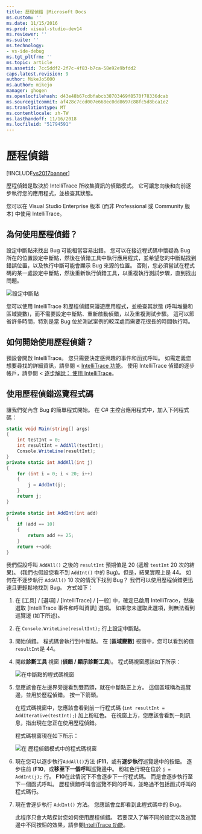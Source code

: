 ```yaml
---
title: 歷程偵錯 |Microsoft Docs
ms.custom: ''
ms.date: 11/15/2016
ms.prod: visual-studio-dev14
ms.reviewer: ''
ms.suite: ''
ms.technology:
- vs-ide-debug
ms.tgt_pltfrm: ''
ms.topic: article
ms.assetid: 7cc5ddf2-2f7c-4f83-b7ca-58e92e9bfdd2
caps.latest.revision: 9
author: MikeJo5000
ms.author: mikejo
manager: ghogen
ms.openlocfilehash: d43e48b67cdbfabcb38703469f8570f78336dcab
ms.sourcegitcommit: af428c7ccd007e668ec0dd8697c88fc5d8bca1e2
ms.translationtype: MT
ms.contentlocale: zh-TW
ms.lasthandoff: 11/16/2018
ms.locfileid: "51794591"
---
```

# <a name="historical-debugging"></a>歷程偵錯
[!INCLUDE[vs2017banner](../includes/vs2017banner.md)]

歷程偵錯是取決於 IntelliTrace 所收集資訊的偵錯模式。 它可讓您向後和向前逐步執行您的應用程式，並檢查其狀態。  
  
 您可以在 Visual Studio Enterprise 版本 (而非 Professional 或 Community 版本) 中使用 IntelliTrace。  
  
## <a name="why-use-historical-debugging"></a>為何使用歷程偵錯？  
 設定中斷點來找出 Bug 可能相當容易出錯。 您可以在接近程式碼中懷疑為 Bug 所在的位置設定中斷點，然後在偵錯工具中執行應用程式，並希望您的中斷點找到錯誤位置，以及執行中斷可能會顯示 Bug 來源的位置。 否則，您必須嘗試在程式碼的某一處設定中斷點，然後重新執行偵錯工具，以重複執行測試步驟，直到找出問題。  
  
 ![設定中斷點](../debugger/media/breakpointprocesa.png "BreakpointProcesa")  
  
 您可以使用 IntelliTrace 和歷程偵錯來漫遊應用程式，並檢查其狀態 (呼叫堆疊和區域變數)，而不需要設定中斷點、重新啟動偵錯，以及重複測試步驟。 這可以節省許多時間，特別是當 Bug 位於測試案例的較深處而需要花很長的時間執行時。  
  
## <a name="how-do-i-start-using-historical-debugging"></a>如何開始使用歷程偵錯？  
 預設會開啟 IntelliTrace。 您只需要決定感興趣的事件和函式呼叫。 如需定義您想要尋找的詳細資訊，請參閱 < [IntelliTrace 功能](../debugger/intellitrace-features.md)。 使用 IntelliTrace 偵錯的逐步帳戶，請參閱 <<c0> [ 逐步解說： 使用 IntelliTrace](../debugger/walkthrough-using-intellitrace.md)。  
  
## <a name="navigating-your-code-with-historical-debugging"></a>使用歷程偵錯巡覽程式碼  
 讓我們從內含 Bug 的簡單程式開始。 在 C# 主控台應用程式中，加入下列程式碼：  
  
```csharp  
static void Main(string[] args)  
{  
    int testInt = 0;  
    int resultInt = AddAll(testInt);  
    Console.WriteLine(resultInt);  
}  
private static int AddAll(int j)  
{  
    for (int i = 0; i < 20; i++)  
    {  
        j = AddInt(j);  
    }  
    return j;  
}  
  
private static int AddInt(int add)  
{  
    if (add == 10)  
    {  
        return add += 25;  
    }  
    return ++add;  
}  
```  
  
 我們假設呼叫 `AddAll()` 之後的 `resultInt` 預期值是 20 (遞增 `testInt` 20 次的結果)。 (我們也假設您看不到 `AddInt()` 中的 Bug)。但是，結果實際上是 44。 如何在不逐步執行 `AddAll()` 10 次的情況下找到 Bug？ 我們可以使用歷程偵錯更迅速且更輕鬆地找到 Bug。 方式如下：  
  
1. 在 [工具] / [選項] / [IntelliTrace] / [一般] 中，確定已啟用 IntelliTrace，然後選取 [IntelliTrace 事件和呼叫資訊] 選項。 如果您未選取此選項，則無法看到巡覽邊 (如下所述)。  
  
2. 在 `Console.WriteLine(resultInt);` 行上設定中斷點。  
  
3. 開始偵錯。 程式碼會執行到中斷點。 在 [**區域變數**] 視窗中，您可以看到的值`resultInt`是 44。  
  
4. 開啟**診斷工具** 視窗 (**偵錯 / 顯示診斷工具**)。 程式碼視窗應該如下所示：  
  
    ![在中斷點的程式碼視窗](../debugger/media/historicaldebuggingbreakpoint.png "HistoricalDebuggingBreakpoint")  
  
5. 您應該會在左邊界旁邊看到雙箭頭，就在中斷點正上方。 這個區域稱為巡覽邊，並用於歷程偵錯。 按一下箭頭。  
  
    在程式碼視窗中，您應該會看到前一行程式碼 (`int resultInt = AddIterative(testInt);`) 加上粉紅色。 在視窗上方，您應該會看到一則訊息，指出現在您正在使用歷程偵錯。  
  
    程式碼視窗現在如下所示：  
  
    ![在 歷程偵錯模式中的程式碼視窗](../debugger/media/historicaldebuggingback.png "HistoricalDebuggingBack")  
  
6. 現在您可以逐步執行`AddAll()`方法 (**F11**，或有**逐步執行**巡覽邊中的按鈕。 逐步往前 (**F10**，或**移至下一個呼叫**巡覽邊中。 粉紅色行現在位於 `j = AddInt(j);` 行。 **F10**在此情況下不會逐步下一行程式碼。 而是會逐步執行至下一個函式呼叫。 歷程偵錯呼叫會巡覽不同的呼叫，並略過不包括函式呼叫的程式碼行。  
  
7. 現在會逐步執行 `AddInt()` 方法。 您應該會立即看到此程式碼中的 Bug。  
  
   此程序只會大略探討您如何使用歷程偵錯。 若要深入了解不同的設定以及巡覽邊中不同按鈕的效果，請參閱[IntelliTrace 功能](../debugger/intellitrace-features.md)。





